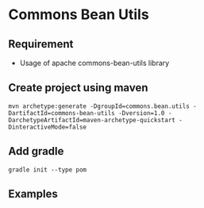 # Commons Bean Utils

## Requirement
* Usage of apache commons-bean-utils library

## Create project using maven
```
mvn archetype:generate -DgroupId=commons.bean.utils -DartifactId=commons-bean-utils -Dversion=1.0 -DarchetypeArtifactId=maven-archetype-quickstart -DinteractiveMode=false
```

## Add gradle
```
gradle init --type pom
```

## Examples